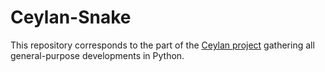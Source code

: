 Ceylan-Snake
============

This repository corresponds to the part of the [Ceylan project](https://github.com/Olivier-Boudeville/Ceylan) gathering all general-purpose developments in Python.

